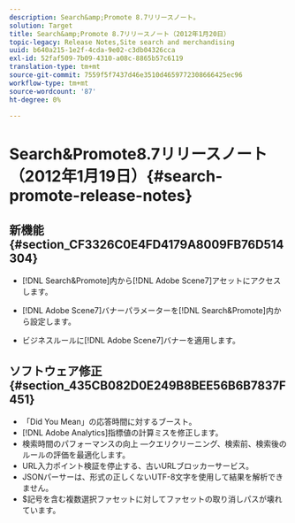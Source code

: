 ```yaml
---
description: Search&amp;Promote 8.7リリースノート。
solution: Target
title: Search&amp;Promote 8.7リリースノート（2012年1月20日）
topic-legacy: Release Notes,Site search and merchandising
uuid: b640a215-1e2f-4cda-9e02-c3db04326cca
exl-id: 52faf509-7b09-4310-a08c-8865b57c6119
translation-type: tm+mt
source-git-commit: 7559f5f7437d46e3510d4659772308666425ec96
workflow-type: tm+mt
source-wordcount: '87'
ht-degree: 0%

---
```


# Search&amp;Promote8.7リリースノート（2012年1月19日）{#search-promote-release-notes}

## 新機能{#section_CF3326C0E4FD4179A8009FB76D514304}

* [!DNL Search&Promote]内から[!DNL Adobe Scene7]アセットにアクセスします。
* [!DNL Adobe Scene7]バナーパラメーターを[!DNL Search&Promote]内から設定します。

* ビジネスルールに[!DNL Adobe Scene7]バナーを適用します。

## ソフトウェア修正{#section_435CB082D0E249B8BEE56B6B7837F451}

* 「Did You Mean」の応答時間に対するブースト。
* [!DNL Adobe Analytics]指標値の計算ミスを修正します。
* 検索時間のパフォーマンスの向上 —クエリクリーニング、検索前、検索後のルールの評価を最適化します。
* URL入力ポイント検証を停止する、古いURLブロッカーサービス。
* JSONパーサーは、形式の正しくないUTF-8文字を使用して結果を解析できません。
* $記号を含む複数選択ファセットに対してファセットの取り消しパスが壊れています。
